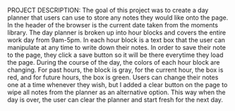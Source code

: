 PROJECT DESCRIPTION:
    The goal of this project was to create a day planner that users can use to store any notes they would like onto the page. In the header of the browser is the current date taken from the moments library. The day planner is broken up into hour blocks and covers the entire work day from 9am-5pm. In each hour block is a text box that the user can manipulate at any time to write down their notes. In order to save their note to the page, they click a save button so it will be there everytime they load the page. During the course of the day, the colors of each hour block are changing. For past hours, the block is gray, for the current hour, the box is red, and for future hours, the box is green. Users can change their notes one at a time whenever they wish, but I added a clear button on the page to wipe all notes from the planner as an alternative option. This way when the day is over, the user can clear the planner and start fresh for the next day.